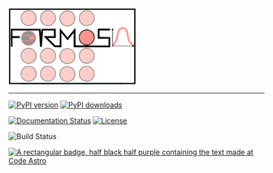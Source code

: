<p align="left"><img src="docs/ForMoSA.png" alt="ForMoSA" width="250"/></p>



***

[![PyPI version](https://badge.fury.io/py/formosa.svg)](https://badge.fury.io/py/formosa)
[![PyPI downloads](https://img.shields.io/pypi/dm/formosa.svg)](https://pypistats.org/packages/formosa)

[![Documentation Status](https://readthedocs.org/projects/formosa/badge/?version=latest)](https://formosa.readthedocs.io/en/latest/?badge=latest)
[![License](https://img.shields.io/badge/License-BSD%203--Clause-blue.svg)](https://opensource.org/licenses/BSD-3-Clause)

![Build Status](https://github.com/exoAtmospheres/ForMoSA/actions/workflows/python-package.yml/badge.svg)

[![A rectangular badge, half black half purple containing the text made at Code Astro](https://img.shields.io/badge/Made%20at-Code/Astro-blueviolet.svg)](https://semaphorep.github.io/codeastro/)

